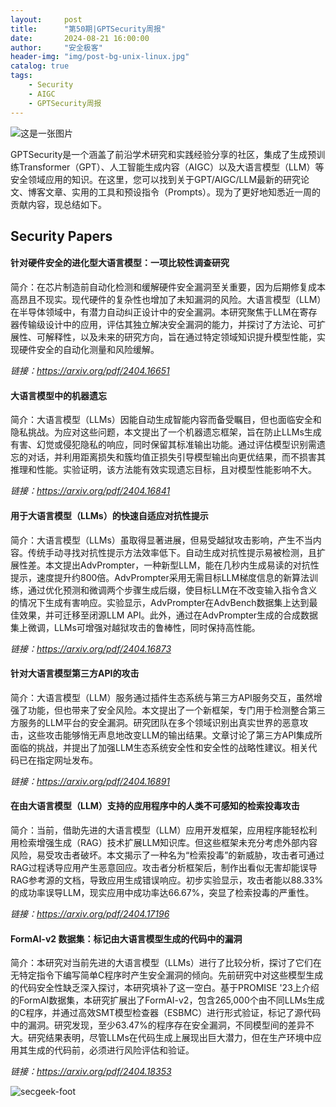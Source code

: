 ```yaml
---
layout:     post
title:      "第50期|GPTSecurity周报"
date:       2024-08-21 16:00:00
author:     "安全极客"
header-img: "img/post-bg-unix-linux.jpg"
catalog: true
tags:
    - Security
    - AIGC
    - GPTSecurity周报
---
```



![这是一张图片](https://www.gptsecurity.info/img/in-post/0807/01.jpg)

GPTSecurity是一个涵盖了前沿学术研究和实践经验分享的社区，集成了生成预训练Transformer（GPT）、人工智能生成内容（AIGC）以及大语言模型（LLM）等安全领域应用的知识。在这里，您可以找到关于GPT/AIGC/LLM最新的研究论文、博客文章、实用的工具和预设指令（Prompts）。现为了更好地知悉近一周的贡献内容，现总结如下。


## Security Papers



#### 针对硬件安全的进化型大语言模型：一项比较性调查研究

简介：在芯片制造前自动化检测和缓解硬件安全漏洞至关重要，因为后期修复成本高昂且不现实。现代硬件的复杂性也增加了未知漏洞的风险。大语言模型（LLM）在半导体领域中，有潜力自动纠正设计中的安全漏洞。本研究聚焦于LLM在寄存器传输级设计中的应用，评估其独立解决安全漏洞的能力，并探讨了方法论、可扩展性、可解释性，以及未来的研究方向，旨在通过特定领域知识提升模型性能，实现硬件安全的自动化测量和风险缓解。

*链接：https://arxiv.org/pdf/2404.16651*

#### 大语言模型中的机器遗忘

简介：大语言模型（LLMs）因能自动生成智能内容而备受瞩目，但也面临安全和隐私挑战。为应对这些问题，本文提出了一个机器遗忘框架，旨在防止LLMs生成有害、幻觉或侵犯隐私的响应，同时保留其标准输出功能。通过评估模型识别需遗忘的对话，并利用距离损失和簇均值正损失引导模型输出向更优结果，而不损害其推理和性能。实验证明，该方法能有效实现遗忘目标，且对模型性能影响不大。

*链接：https://arxiv.org/pdf/2404.16841*

#### 用于大语言模型（LLMs）的快速自适应对抗性提示

简介：大语言模型（LLMs）虽取得显著进展，但易受越狱攻击影响，产生不当内容。传统手动寻找对抗性提示方法效率低下。自动生成对抗性提示易被检测，且扩展性差。本文提出AdvPrompter，一种新型LLM，能在几秒内生成易读的对抗性提示，速度提升约800倍。AdvPrompter采用无需目标LLM梯度信息的新算法训练，通过优化预测和微调两个步骤生成后缀，使目标LLM在不改变输入指令含义的情况下生成有害响应。实验显示，AdvPrompter在AdvBench数据集上达到最佳效果，并可迁移至闭源LLM API。此外，通过在AdvPrompter生成的合成数据集上微调，LLMs可增强对越狱攻击的鲁棒性，同时保持高性能。

*链接：https://arxiv.org/pdf/2404.16873*

#### 针对大语言模型第三方API的攻击

简介：大语言模型（LLM）服务通过插件生态系统与第三方API服务交互，虽然增强了功能，但也带来了安全风险。本文提出了一个新框架，专门用于检测整合第三方服务的LLM平台的安全漏洞。研究团队在多个领域识别出真实世界的恶意攻击，这些攻击能够悄无声息地改变LLM的输出结果。文章讨论了第三方API集成所面临的挑战，并提出了加强LLM生态系统安全性和安全性的战略性建议。相关代码已在指定网址发布。

*链接：https://arxiv.org/pdf/2404.16891*

#### 在由大语言模型（LLM）支持的应用程序中的人类不可感知的检索投毒攻击

简介：当前，借助先进的大语言模型（LLM）应用开发框架，应用程序能轻松利用检索增强生成（RAG）技术扩展LLM知识库。但这些框架未充分考虑外部内容风险，易受攻击者破坏。本文揭示了一种名为“检索投毒”的新威胁，攻击者可通过RAG过程诱导应用产生恶意回应。攻击者分析框架后，制作出看似无害却能误导RAG参考源的文档，导致应用生成错误响应。初步实验显示，攻击者能以88.33%的成功率误导LLM，现实应用中成功率达66.67%，突显了检索投毒的严重性。

*链接：https://arxiv.org/pdf/2404.17196*

#### FormAI-v2 数据集：标记由大语言模型生成的代码中的漏洞

简介：本研究对当前先进的大语言模型（LLMs）进行了比较分析，探讨了它们在无特定指令下编写简单C程序时产生安全漏洞的倾向。先前研究中对这些模型生成的代码安全性缺乏深入探讨，本研究填补了这一空白。基于PROMISE '23上介绍的FormAI数据集，本研究扩展出了FormAI-v2，包含265,000个由不同LLMs生成的C程序，并通过高效SMT模型检查器（ESBMC）进行形式验证，标记了源代码中的漏洞。研究发现，至少63.47%的程序存在安全漏洞，不同模型间的差异不大。研究结果表明，尽管LLMs在代码生成上展现出巨大潜力，但在生产环境中应用其生成的代码前，必须进行风险评估和验证。

*链接：https://arxiv.org/pdf/2404.18353*




![secgeek-foot](https://www.gptsecurity.info/img/secgeek-foot.png)
